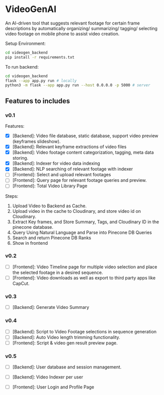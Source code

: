 # VideoGenAI
An AI-driven tool that suggests relevant footage for certain frame descriptions by automatically organizing/ summarizing/ tagging/ selecting video footage on mobile phone to assist video creation.

Setup Environment:
```bash
cd videogen_backend
pip install -r requirements.txt
```

To run backend:
```bash
cd videogen_backend
flask --app app.py run # locally
python3 -m flask --app app.py run --host 0.0.0.0 -p 5000 # server
```

## Features to includes

### v0.1
Features:
- [x] [Backend]: Video file database, static database, support video preview (keyframes slideshow).
- [x] [Backend]: Relevant keyframe extractions of video files
- [x] [Backend]: Video footage content categorization, tagging, meta data storing.
- [x] [Backend]: Indexer for video data indexing
- [x] [Backend]: NLP searching of relevant footage with indexer
- [ ] [Frontend]: Select and upload relevant footages
- [ ] [Frontend]: Query page for relevant footage queries and preview.
- [ ] [Frontend]: Total Video Library Page

Steps:
1. Upload Video to Backend as Cache.
2. Upload video in the cache to Cloudinary, and store video id on Cloudinary.
3. Extract Key frames, and Store Summary, Tags, and Cloudinary ID in the pinecone database.
4. Query Using Natural Language and Parse into Pinecone DB Queries
5. Search and return Pinecone DB Ranks
6. Show in frontend

### v0.2
- [ ] [Frontend]: Video Timeline page for multiple video selection and place the selected footage in a desired sequence.
- [ ] [Frontend]: Video downloads as well as export to third party apps like CapCut.

### v0.3
- [ ] [Backend]: Generate Video Summary

### v0.4
- [ ] [Backend]: Script to Video Footage selections in sequence generation
- [ ] [Backend]: Auto Video length trimming functionality.
- [ ] [Frontend]: Script & video gen result preview page.

### v0.5
- [ ] [Backend]: User database and session management.
- [ ] [Backend]: Video Indexer per user
- [ ] [Frontend]: User Login and Profile Page

